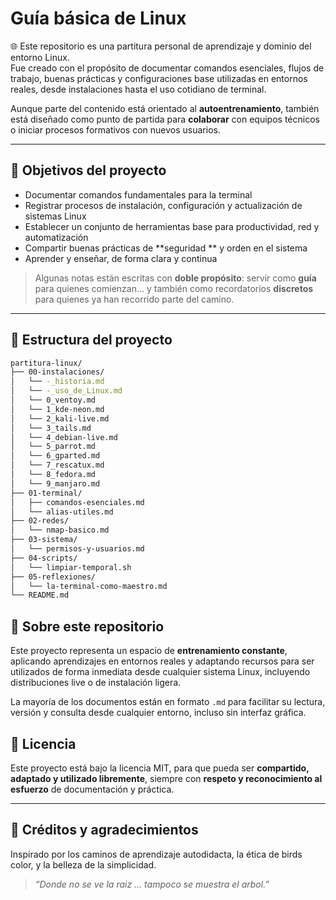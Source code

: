 # Guía básica de Linux

🌐 Este repositorio es una partitura personal de aprendizaje y dominio del entorno Linux.  
Fue creado con el propósito de documentar comandos esenciales, flujos de trabajo, buenas prácticas y configuraciones base utilizadas en entornos reales, desde instalaciones hasta el uso cotidiano de terminal.

Aunque parte del contenido está orientado al **autoentrenamiento**, también está diseñado como punto de partida para **colaborar** con equipos técnicos o iniciar procesos formativos con nuevos usuarios.

---

## 🎯 Objetivos del proyecto

- Documentar comandos fundamentales para la terminal
- Registrar procesos de instalación, configuración y actualización de sistemas Linux
- Establecer un conjunto de herramientas base para productividad, red y automatización
- Compartir buenas prácticas de **seguridad ** y orden en el sistema
- Aprender y enseñar, de forma clara y continua

> Algunas notas están escritas con **doble propósito**: servir como **guía** para quienes comienzan... y también como recordatorios **discretos** para quienes ya han recorrido parte del camino.

---

## 🧩 Estructura del proyecto

```bash
partitura-linux/
├── 00-instalaciones/
│   └── -_historia.md
│   └── -_uso_de_Linux.md
│   └── 0_ventoy.md
│   └── 1_kde-neon.md
│   └── 2_kali-live.md
│   └── 3_tails.md
│   └── 4_debian-live.md
│   └── 5_parrot.md
│   └── 6_gparted.md
│   └── 7_rescatux.md
│   └── 8_fedora.md
│   └── 9_manjaro.md                   
├── 01-terminal/
│   ├── comandos-esenciales.md
│   └── alias-utiles.md
├── 02-redes/
│   └── nmap-basico.md
├── 03-sistema/
│   └── permisos-y-usuarios.md
├── 04-scripts/
│   └── limpiar-temporal.sh
├── 05-reflexiones/
│   └── la-terminal-como-maestro.md
└── README.md
```

## 🧠 Sobre este repositorio

Este proyecto representa un espacio de **entrenamiento constante**, aplicando aprendizajes en entornos reales y adaptando recursos para ser utilizados de forma inmediata desde cualquier sistema Linux, incluyendo distribuciones live o de instalación ligera.

La mayoría de los documentos están en formato `.md` para facilitar su lectura, versión y consulta desde cualquier entorno, incluso sin interfaz gráfica.

## 📜 Licencia

Este proyecto está bajo la licencia MIT, para que pueda ser **compartido, adaptado y utilizado libremente**, siempre con **respeto y reconocimiento al esfuerzo** de documentación y práctica.

---

## 🙌 Créditos y agradecimientos

Inspirado por los caminos de aprendizaje autodidacta, la ética de birds color, y la belleza de la simplicidad.

> *“Donde no se ve la raiz ... tampoco se muestra el arbol.”*
